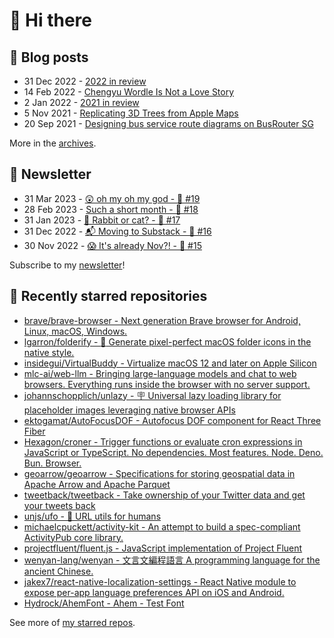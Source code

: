 # 👋 Hi there

## 📝 Blog posts

<!-- feed start -->
- 31 Dec 2022 - [2022 in review](https://cheeaun.com/blog/2022/12/2022-in-review/)
- 14 Feb 2022 - [Chengyu Wordle Is Not a Love Story](https://cheeaun.com/blog/2022/02/chengyu-wordle-is-not-a-love-story/)
- 2 Jan 2022 - [2021 in review](https://cheeaun.com/blog/2022/01/2021-in-review/)
- 5 Nov 2021 - [Replicating 3D Trees from Apple Maps](https://cheeaun.com/blog/2021/11/replicating-3d-trees-apple-maps/)
- 20 Sep 2021 - [Designing bus service route diagrams on BusRouter SG](https://cheeaun.com/blog/2021/09/bus-service-route-diagrams-busrouter-sg/)
<!-- feed end -->

More in the [archives](https://cheeaun.com/blog/archives/).

## 📰 Newsletter

<!-- newsletter start -->
- 31 Mar 2023 - [😲 oh my oh my god - 🥫 #19](https://cheeaun.substack.com/p/oh-my-oh-my-god-19)
- 28 Feb 2023 - [Such a short month - 🥫 #18](https://cheeaun.substack.com/p/such-a-short-month-18)
- 31 Jan 2023 - [🧧 Rabbit or cat? - 🥫 #17](https://cheeaun.substack.com/p/rabbit-or-cat-17)
- 31 Dec 2022 - [📬 Moving to Substack - 🥫 #16](https://cheeaun.substack.com/p/moving-to-substack-16)
- 30 Nov 2022 - [😱 It's already Nov?! - 🥫 #15](https://cheeaun.substack.com/p/it-s-already-nov-15-1433832)
<!-- newsletter end -->

Subscribe to my [newsletter](https://cheeaun.substack.com/)!

## 🌟 Recently starred repositories

<!-- starred repos start -->
- [brave/brave-browser - Next generation Brave browser for Android, Linux, macOS, Windows.](https://github.com/brave/brave-browser)
- [lgarron/folderify - :file_folder: Generate pixel-perfect macOS folder icons in the native style.](https://github.com/lgarron/folderify)
- [insidegui/VirtualBuddy - Virtualize macOS 12 and later on Apple Silicon](https://github.com/insidegui/VirtualBuddy)
- [mlc-ai/web-llm - Bringing large-language models and chat to web browsers. Everything runs inside the browser with no server support.](https://github.com/mlc-ai/web-llm)
- [johannschopplich/unlazy - 🪧 Universal lazy loading library for placeholder images leveraging native browser APIs](https://github.com/johannschopplich/unlazy)
- [ektogamat/AutoFocusDOF - Autofocus DOF component for React Three Fiber](https://github.com/ektogamat/AutoFocusDOF)
- [Hexagon/croner - Trigger functions or evaluate cron expressions in JavaScript or TypeScript. No dependencies. Most features. Node. Deno. Bun. Browser.](https://github.com/Hexagon/croner)
- [geoarrow/geoarrow - Specifications for storing geospatial data in Apache Arrow and Apache Parquet](https://github.com/geoarrow/geoarrow)
- [tweetback/tweetback - Take ownership of your Twitter data and get your tweets back](https://github.com/tweetback/tweetback)
- [unjs/ufo - 🔗 URL utils for humans](https://github.com/unjs/ufo)
- [michaelcpuckett/activity-kit - An attempt to build a spec-compliant ActivityPub core library.](https://github.com/michaelcpuckett/activity-kit)
- [projectfluent/fluent.js - JavaScript implementation of Project Fluent](https://github.com/projectfluent/fluent.js)
- [wenyan-lang/wenyan - 文言文編程語言 A programming language for the ancient Chinese.](https://github.com/wenyan-lang/wenyan)
- [jakex7/react-native-localization-settings - React Native module to expose per-app language preferences API on iOS and Android.](https://github.com/jakex7/react-native-localization-settings)
- [Hydrock/AhemFont - Ahem - Test Font](https://github.com/Hydrock/AhemFont)
<!-- starred repos end -->

See more of [my starred repos](https://github.com/stars/cheeaun/).
